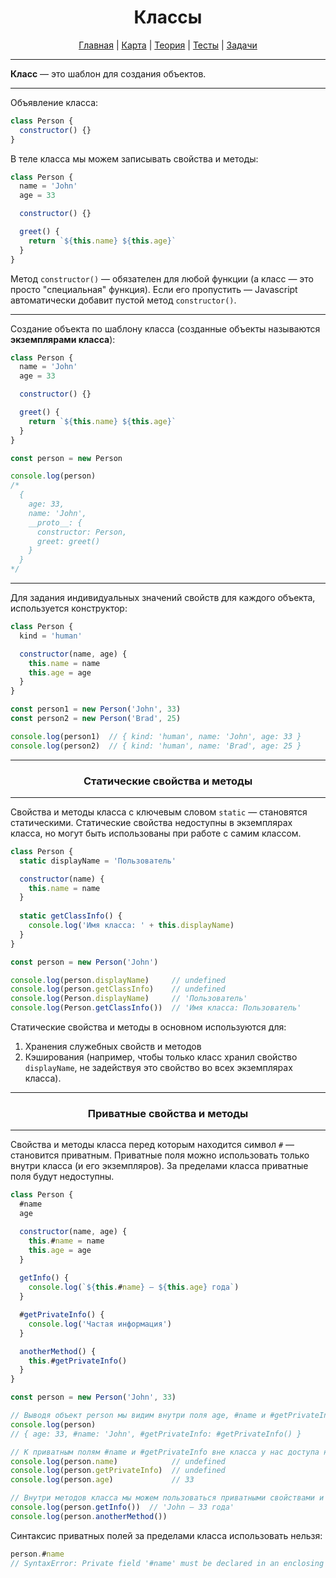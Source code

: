 <div align="center">

# Классы

[Главная](https://github.com/dollaween/junior-roadmap/)
|
[Карта](/roadmap/README.md)
|
[Теория](/theory/README.md)
|
[Тесты](/tests/README.md)
|
[Задачи](/tasks/README.md)

</div>

---

**Класс** — это шаблон для создания объектов.

---

Объявление класса:
```js
class Person {
  constructor() {}
}
```

В теле класса мы можем записывать свойства и методы:
```js
class Person {
  name = 'John'
  age = 33

  constructor() {}

  greet() {
    return `${this.name} ${this.age}`
  }
}
```

Метод `constructor()` — обязателен для любой функции (а класс — это просто "специальная" функция). Если его пропустить — Javascript автоматически добавит пустой метод `constructor()`.

---

Создание объекта по шаблону класса (созданные объекты называются **экземплярами класса**):

```js
class Person {
  name = 'John'
  age = 33

  constructor() {}

  greet() {
    return `${this.name} ${this.age}`
  }
}

const person = new Person

console.log(person)
/*
  {
    age: 33,
    name: 'John',
    __proto__: {
      constructor: Person,
      greet: greet()
    }
  }
*/
```

---

Для задания индивидуальных значений свойств для каждого объекта, используется конструктор:

```js
class Person {
  kind = 'human'

  constructor(name, age) {
    this.name = name
    this.age = age
  }
}

const person1 = new Person('John', 33)
const person2 = new Person('Brad', 25)

console.log(person1)  // { kind: 'human', name: 'John', age: 33 }
console.log(person2)  // { kind: 'human', name: 'Brad', age: 25 }
```

---

<div align="center">

### Статические свойства и методы

</div>

---

Свойства и методы класса с ключевым словом `static` — становятся статическими. Статические свойства недоступны в экземплярах класса, но могут быть использованы при работе с самим классом.

```js
class Person {
  static displayName = 'Пользователь'

  constructor(name) {
    this.name = name
  }
  
  static getClassInfo() {
    console.log('Имя класса: ' + this.displayName)
  }
}

const person = new Person('John')

console.log(person.displayName)     // undefined
console.log(person.getClassInfo)    // undefined
console.log(Person.displayName)     // 'Пользователь'
console.log(Person.getClassInfo())  // 'Имя класса: Пользователь'
```

Статические свойства и методы в основном используются для:
1. Хранения служебных свойств и методов
2. Кэширования (например, чтобы только класс хранил свойство `displayName`, не задействуя это свойство во всех экземплярах класса).

---

<div align="center">

### Приватные свойства и методы

</div>

---

Свойства и методы класса перед которым находится символ `#` — становится приватным. Приватные поля можно использовать только внутри класса (и его экземпляров). За пределами класса приватные поля будут недоступны.

```js
class Person {
  #name
  age

  constructor(name, age) {
    this.#name = name
    this.age = age
  }
  
  getInfo() {
    console.log(`${this.#name} — ${this.age} года`)
  }

  #getPrivateInfo() {
    console.log('Частая информация')
  }

  anotherMethod() {
    this.#getPrivateInfo()
  }
}

const person = new Person('John', 33)

// Выводя объект person мы видим внутри поля age, #name и #getPrivateInfo
console.log(person)
// { age: 33, #name: 'John', #getPrivateInfo: #getPrivateInfo() }

// К приватным полям #name и #getPrivateInfo вне класса у нас доступа нет, в отличии от публичного age
console.log(person.name)            // undefined
console.log(person.getPrivateInfo)  // undefined
console.log(person.age)             // 33

// Внутри методов класса мы можем пользоваться приватными свойствами и методами
console.log(person.getInfo())  // 'John — 33 года'
console.log(person.anotherMethod())

```

Синтаксис приватных полей за пределами класса использовать нельзя:
```js
person.#name
// SyntaxError: Private field '#name' must be declared in an enclosing class
```



